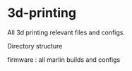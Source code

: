 # 3d-printing
All 3d printing relevant files and configs. 


Directory structure

firmware : all marlin builds and configs
